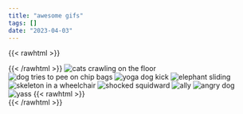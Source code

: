 ```yaml
---
title: "awesome gifs"
tags: []
date: "2023-04-03"
---
```


{{< rawhtml >}}<div id="awesome-gif-box">{{< /rawhtml >}}
![cats crawling on the floor](/blog/23-02/1.gif)
![dog tries to pee on chip bags](/blog/23-02/2.gif)
![yoga dog kick](/blog/23-02/3.gif)
![elephant sliding](/blog/23-02/4.gif)
![skeleton in a wheelchair](/blog/23-02/5.gif)
![shocked squidward](/blog/23-02/6.gif)
![ally](/blog/23-02/7.gif)
![angry dog](/blog/23-02/8.gif)
![yass](/blog/23-02/9.gif)
{{< rawhtml >}}</div>{{< /rawhtml >}}
